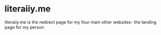 # literaiiy.me
literaiiy.me is the redirect page for my four main other websites- the landing page for my person. 
